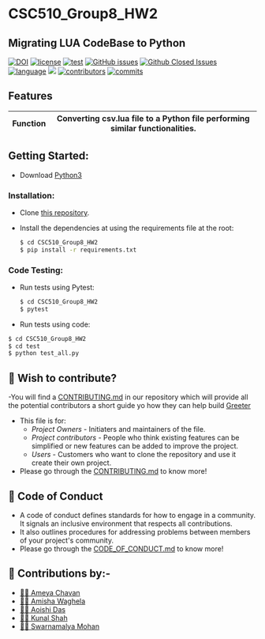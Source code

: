 
# CSC510_Group8_HW2
## Migrating LUA CodeBase to Python 
[![DOI](https://zenodo.org/badge/533036569.svg)](https://zenodo.org/badge/latestdoi/533036569)
[![license](https://img.shields.io/github/license/Aoishi28/CSC510_Group8_HW2)](https://github.com/Aoishi28/CSC510_Group8_HW2/blob/main/LICENSE)
[![test](https://github.com/Aoishi28/CSC510_Group8_HW2/actions/workflows/python_test_workflow.yml/badge.svg)](https://github.com/Aoishi28/CSC510_Group8_HW2/actions/workflows/python_test_workflow.yml)
[![GitHub issues](https://img.shields.io/github/issues-raw/Aoishi28/CSC510_Group8_HW2)](https://github.com/Aoishi28/CSC510_Group8_HW2/issues)
[![Github Closed Issues](https://img.shields.io/github/issues-closed-raw/Aoishi28/CSC510_Group8_HW2)](https://github.com/Aoishi28/CSC510_Group8_HW2/issues?q=is%3Aissue+is%3Aclosed)
[![language](https://img.shields.io/github/languages/top/Aoishi28/CSC510_Group8_HW2)](https://github.com/Aoishi28/CSC510_Group8_HW2/search?l=python)
![](https://img.shields.io/github/repo-size/Aoishi28/CSC510_Group8_HW2)
[![contributors](https://img.shields.io/github/contributors/Aoishi28/CSC510_Group8_HW2)](https://github.com/Aoishi28/CSC510_Group8_HW2/graphs/contributors)
[![commits](https://img.shields.io/github/commit-activity/w/Aoishi28/CSC510_Group8_HW2)](https://github.com/Aoishi28/CSC510_Group8_HW2/graphs/commit-activity)



##  Features
| Function      |Converting csv.lua file to a Python file performing similar functionalities.   |
| ------------- |:-------------:|


## Getting Started:

- Download [Python3](https://www.python.org/downloads/) 

 ### Installation:
    
   

  - Clone [this repository](https://github.com/Aoishi28/CSC510_Group8_HW2).

  - Install the dependencies at using the requirements file at the root:
    ```bash
    $ cd CSC510_Group8_HW2
    $ pip install -r requirements.txt
    ```

### Code Testing:
  - Run tests using Pytest:
    ```bash
    $ cd CSC510_Group8_HW2
    $ pytest
    ```
  - Run tests using code:
  ```bash
  $ cd CSC510_Group8_HW2
  $ cd test
  $ python test_all.py
  ```


## 🤔 Wish to contribute?
-You will find a [CONTRIBUTING.md](https://github.com/Aoishi28/CSC510_Group8_HW2/blob/main/CONTRIBUTING.md) in our repository which will provide all the potential contributors a short guide yo how they can help build [Greeter](https://github.com/Aoishi28/CSC510_Group8_HW2)
- This file is for:
  - _Project Owners_ - Initiaters and maintainers of the file.
  - _Project contributors_ - People who think existing features can be simplified or new features can be added to improve the project.
  - _Users_ - Customers who want to clone the repository and use it create their own project.
- Please go through the [CONTRIBUTING.md](https://github.com/Aoishi28/CSC510_Group8_HW2/blob/main/CONTRIBUTING.md) to know more!

## 📝 Code of Conduct
- A code of conduct defines standards for how to engage in a community. It signals an inclusive environment that respects all contributions. 
- It also outlines procedures for addressing problems between members of your project's community.
- Please go through the [CODE_OF_CONDUCT.md](https://github.com/Aoishi28/CSC510_Group8_HW2/blob/main/CODE_OF_CONDUCT.md) to know more!

## 🤝 Contributions by:-
- [👨‍💻 Ameya Chavan](https://github.com/ameyachavan26)
- [👩‍💻 Amisha Waghela](https://github.com/amisha-w)
- [👩‍💻 Aoishi Das](https://github.com/Aoishi28)
- [👨‍💻 Kunal Shah](https://github.com/kunalshah03)
- [👩‍💻 Swarnamalya Mohan](https://github.com/swarnamalyamohan)

